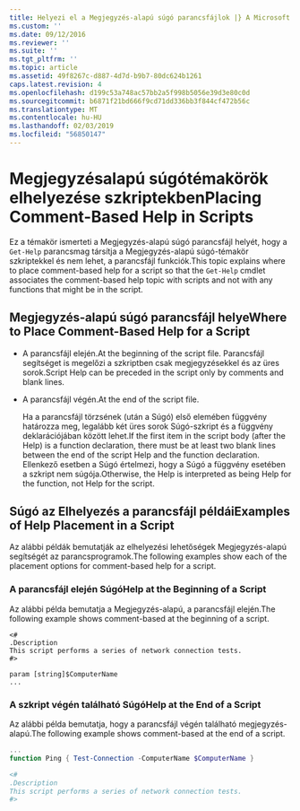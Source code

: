 ```yaml
---
title: Helyezi el a Megjegyzés-alapú súgó parancsfájlok |} A Microsoft Docs
ms.custom: ''
ms.date: 09/12/2016
ms.reviewer: ''
ms.suite: ''
ms.tgt_pltfrm: ''
ms.topic: article
ms.assetid: 49f8267c-d887-4d7d-b9b7-80dc624b1261
caps.latest.revision: 4
ms.openlocfilehash: d199c53a748ac57bb2a5f998b5056e39d3e80c0d
ms.sourcegitcommit: b6871f21bd666f9cd71dd336bb3f844cf472b56c
ms.translationtype: MT
ms.contentlocale: hu-HU
ms.lasthandoff: 02/03/2019
ms.locfileid: "56850147"
---
```

# <a name="placing-comment-based-help-in-scripts"></a><span data-ttu-id="c1404-102">Megjegyzésalapú súgótémakörök elhelyezése szkriptekben</span><span class="sxs-lookup"><span data-stu-id="c1404-102">Placing Comment-Based Help in Scripts</span></span>

<span data-ttu-id="c1404-103">Ez a témakör ismerteti a Megjegyzés-alapú súgó parancsfájl helyét, hogy a `Get-Help` parancsmag társítja a Megjegyzés-alapú súgó-témakör szkriptekkel és nem lehet, a parancsfájl funkciók.</span><span class="sxs-lookup"><span data-stu-id="c1404-103">This topic explains where to place comment-based help for a script so that the `Get-Help` cmdlet associates the comment-based help topic with scripts and not with any functions that might be in the script.</span></span>

## <a name="where-to-place-comment-based-help-for-a-script"></a><span data-ttu-id="c1404-104">Megjegyzés-alapú súgó parancsfájl helye</span><span class="sxs-lookup"><span data-stu-id="c1404-104">Where to Place Comment-Based Help for a Script</span></span>

- <span data-ttu-id="c1404-105">A parancsfájl elején.</span><span class="sxs-lookup"><span data-stu-id="c1404-105">At the beginning of the script file.</span></span> <span data-ttu-id="c1404-106">Parancsfájl segítséget is megelőzi a szkriptben csak megjegyzésekkel és az üres sorok.</span><span class="sxs-lookup"><span data-stu-id="c1404-106">Script Help can be preceded in the script only by comments and blank lines.</span></span>

- <span data-ttu-id="c1404-107">A parancsfájl végén.</span><span class="sxs-lookup"><span data-stu-id="c1404-107">At the end of the script file.</span></span>

  <span data-ttu-id="c1404-108">Ha a parancsfájl törzsének (után a Súgó) első elemében függvény határozza meg, legalább két üres sorok Súgó-szkript és a függvény deklarációjában között lehet.</span><span class="sxs-lookup"><span data-stu-id="c1404-108">If the first item in the script body (after the Help) is a function declaration, there must be at least two blank lines between the end of the script Help and the function declaration.</span></span> <span data-ttu-id="c1404-109">Ellenkező esetben a Súgó értelmezi, hogy a Súgó a függvény esetében a szkript nem súgója.</span><span class="sxs-lookup"><span data-stu-id="c1404-109">Otherwise, the Help is interpreted as being Help for the function, not Help for the script.</span></span>

## <a name="examples-of-help-placement-in-a-script"></a><span data-ttu-id="c1404-110">Súgó az Elhelyezés a parancsfájl példái</span><span class="sxs-lookup"><span data-stu-id="c1404-110">Examples of Help Placement in a Script</span></span>

 <span data-ttu-id="c1404-111">Az alábbi példák bemutatják az elhelyezési lehetőségek Megjegyzés-alapú segítségét az parancsprogramok.</span><span class="sxs-lookup"><span data-stu-id="c1404-111">The following examples show each of the placement options for comment-based help for a script.</span></span>

### <a name="help-at-the-beginning-of-a-script"></a><span data-ttu-id="c1404-112">A parancsfájl elején Súgó</span><span class="sxs-lookup"><span data-stu-id="c1404-112">Help at the Beginning of a Script</span></span>

 <span data-ttu-id="c1404-113">Az alábbi példa bemutatja a Megjegyzés-alapú, a parancsfájl elején.</span><span class="sxs-lookup"><span data-stu-id="c1404-113">The following example shows comment-based at the beginning of a script.</span></span>

```
<#
.Description
This script performs a series of network connection tests.
#>

param [string]$ComputerName
...
```

### <a name="help-at-the-end-of-a-script"></a><span data-ttu-id="c1404-114">A szkript végén található Súgó</span><span class="sxs-lookup"><span data-stu-id="c1404-114">Help at the End of a Script</span></span>

 <span data-ttu-id="c1404-115">Az alábbi példa bemutatja, hogy a parancsfájl végén található megjegyzés-alapú.</span><span class="sxs-lookup"><span data-stu-id="c1404-115">The following example shows comment-based at the end of a script.</span></span>

```powershell
...
function Ping { Test-Connection -ComputerName $ComputerName }

<#
.Description
This script performs a series of network connection tests.
#>

```